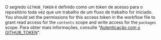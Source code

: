 O segredo `GITHUB_TOKEN` é definido como um token de acesso para o repositório toda vez que um trabalho de um fluxo de trabalho for iniciado. You should set the permissions for this access token in the workflow file to grant read access for the `contents` scope and write access for the `packages` scope. Para obter mais informações, consulte "[Autenticação com o GITHUB_TOKEN](/actions/configuring-and-managing-workflows/authenticating-with-the-github_token)".

